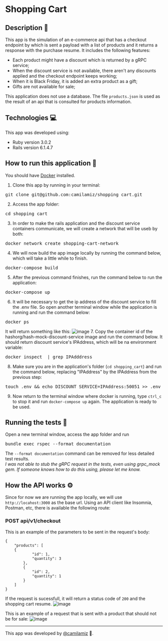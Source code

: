 # Shopping Cart

## Description :book:
This app is the simulation of an e-commerce api that has a checkout endpoint by which is sent a payload with a list of products and it returns a response with the purchase resume. It includes the following features:
* Each product might have a discount which is returned by a gRPC service;
* When the discount service is not available, there aren't any discounts applied and the checkout endpoint keeps working;
* When it is Black Friday, it is added an extra product as a gift;
* Gifts are not available for sale;

This application does not use a database. The file `products.json` is used as the result of an api that is consulted for products information.

## Technologies 💻
This app was developed using:
* Ruby version 3.0.2
* Rails version 6.1.4.7

## How to run this application 🐳
You should have [Docker](https://docs.docker.com/engine/install/) installed.

1. Clone this app by running in your terminal:</br>
<pre>git clone git@github.com:camilamiz/shopping_cart.git</pre>
2. Access the app folder:
<pre>cd shopping_cart</pre>
3. In order to make the rails application and the discount service containers communicate, we will create a network that will be useb by both:
<pre>docker network create shopping-cart-network</pre>
4. We will now build the app image locally by running the command below, which will take a little while to finish.
<pre>docker-compose build</pre>
5. After the previous command finishes, run the command below to run the application:
<pre>docker-compose up</pre>
6. It will be necessary to get the ip address of the discount service to fill the .env file. So open another terminal window while the application is running and run the command below:
<pre>docker ps</pre>
It will return something like this:
![image](https://user-images.githubusercontent.com/39624192/159096160-58bead7f-7923-4fa9-840d-001b0fd1ef75.png)
7. Copy the container id of the hashorg/hash-mock-discount-service image and run the command below. It should return discount service's IPAddress, which will be na environment variable:
<pre>docker inspect <container-id> | grep IPAdddress </pre>
8. Make sure you are in the application's folder (`cd shopping_cart`) and run the command below, replacing "IPAddress" by the IPAddress from the previous step:
<pre>touch .env && echo DISCOUNT_SERVICE=IPAddress:50051 >> .env</pre>
9. Now return to the terminal window where docker is running, type `ctrl_c` to stop it and run `docker-compose up` again. The application is ready to be used.  

## Running the tests 📏
Open a new terminal window, access the app folder and run
<pre>bundle exec rspec --format documentation</pre>
The `--format documentation` command can be removed for less detailed test results.<br>
<i>I was not able to stub the gRPC request in the tests, even using grpc_mock gem. If someone knows how to do this using, please let me know.</i>

## How the API works ⚙️
Since for now we are running the app locally, we will use `http://locahost:3000` as the base url.
Using an API client like Insomnia, Postman, etc, there is available the following route:

### POST api/v1/checkout
This is an example of the parameters to be sent in the request's body:
```
{
    "products": [
	{
            "id": 1,
            "quantity": 3
        },
        {
            "id": 2,
            "quantity": 1
        }
    ]
}
```
If the request is sucessfull, it will return a status code of `200` and the shopping cart resume.
![image](https://user-images.githubusercontent.com/39624192/158282903-16ad40fd-030c-436c-bca8-ff96352874e8.png)

This is an example of a request that is sent with a product that should not be for sale:
![image](https://user-images.githubusercontent.com/39624192/159097548-67e6c4a7-b562-47f6-9b73-aa0dee50b9fa.png)


------------------------

This app was developed by [@camilamiz](https://github.com/camilamiz) 💜.
